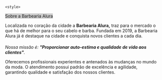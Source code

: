 <!DOCTYPE html>
<html lang="pt-br">
<head>
  <meta charset="UTF-8">
  <title>Barbearia Alura </title>
  <link rel="stylesheet" href="style.css">

    <style>
    
  </style>
</head>

  <body>
<hl style="text align: center; background: #CCCCCC">Sobre a Barbearia Alura</hl>

<p>Localizada no coração da cidade a <strong>Barbearia Alura,</strong> traz para o mercado o que há de melhor para o seu cabelo e barba. Fundada em 2019, a Barbearia Alura já é destaque na cidade e conquista novos clientes a cada dia.</p>

<p style="font-size: 20px"><p><em>Nossa missão é: <strong>"Proporcionar auto-estima e qualidade de vida aos clientes"</strong>.</em></p>

<p>Oferecemos profissionais experientes e antenados às mudanças no mundo da moda. O atendimento possui padrão de excelência e agilidade, garantindo qualidade e satisfação dos nossos clientes.</p>
</body>
</html>
